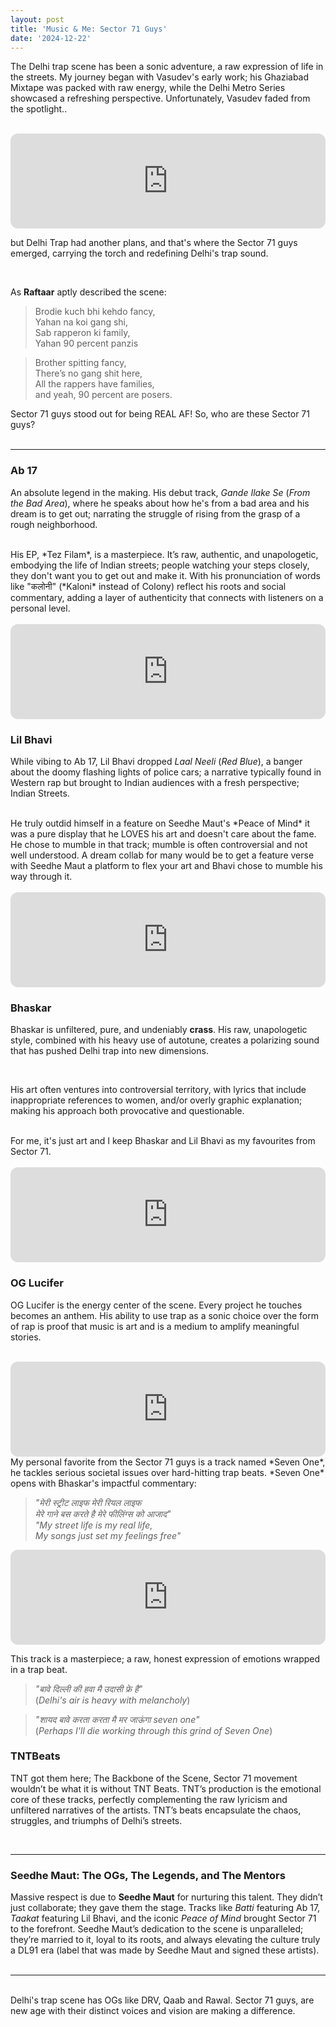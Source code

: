 ```yaml
---
layout: post
title: 'Music & Me: Sector 71 Guys'
date: '2024-12-22'
---
```


The Delhi trap scene has been a sonic adventure, a raw expression of life in the streets. My journey began with Vasudev's early work; his Ghaziabad Mixtape was packed with raw energy, while the Delhi Metro Series showcased a refreshing perspective. Unfortunately, Vasudev faded from the spotlight..

<br>

<iframe style="border-radius:12px" src="https://open.spotify.com/embed/track/4EpjnBNARsdbPsIt2Lr3Bz?utm_source=generator" width="100%" height="152" frameBorder="0" allowfullscreen="" allow="autoplay; clipboard-write; encrypted-media; fullscreen; picture-in-picture" loading="lazy"></iframe>

<br>

but Delhi Trap had another plans, and that's where the Sector 71 guys emerged, carrying the torch and redefining Delhi's trap sound.

<br>

As **Raftaar** aptly described the scene:

>Brodie kuch bhi kehdo fancy,<br>
>Yahan na koi gang shi,<br>
>Sab rapperon ki family,<br>
>Yahan 90 percent panzis

>Brother spitting fancy,<br>
>There’s no gang shit here,<br>
>All the rappers have families,<br>
>and yeah, 90 percent are posers.

Sector 71 guys stood out for being REAL AF! So, who are these Sector 71 guys?  <br><br>


---


### **Ab 17**  

An absolute legend in the making. His debut track, *Gande Ilake Se* (*From the Bad Area*), where he speaks about how he's from a bad area and his dream is to get out; narrating the struggle of rising from  the grasp of a rough neighborhood. 

<br>
His EP, *Tez Filam*, is a masterpiece. It’s raw, authentic, and unapologetic, embodying the life of Indian streets; people watching your steps closely, they don't want you to get out and make it. With his pronunciation of words like "कलोनी" (*Kaloni* instead of Colony) reflect his roots and social commentary, adding a layer of authenticity that connects with listeners on a personal level.
<br>
<br>


<iframe style="border-radius:12px" src="https://open.spotify.com/embed/track/3Vr7qTS3v7rJ5HdtKgZvYD?utm_source=generator&theme=0" width="100%" height="152" frameBorder="0" allowfullscreen="" allow="autoplay; clipboard-write; encrypted-media; fullscreen; picture-in-picture" loading="lazy"></iframe>

### **Lil Bhavi**  

While vibing to Ab 17, Lil Bhavi dropped *Laal Neeli* (*Red Blue*), a banger about the doomy flashing lights of police cars; a narrative typically found in Western rap but brought to Indian audiences with a fresh perspective; Indian Streets. 

<br>
He truly outdid himself in a feature on Seedhe Maut's *Peace of Mind* it was a pure display that he LOVES his art and doesn't care about the fame. He chose to mumble in that track; mumble is often controversial and not well understood. A dream collab for many would be to get a feature verse with Seedhe Maut a platform to flex your art and Bhavi chose to mumble his way through it. 
<br>
<br>

<iframe style="border-radius:12px" src="https://open.spotify.com/embed/track/6mvijExBg5HRR1GPZ0DzBp?utm_source=generator" width="100%" height="152" frameBorder="0" allowfullscreen="" allow="autoplay; clipboard-write; encrypted-media; fullscreen; picture-in-picture" loading="lazy"></iframe>

### **Bhaskar**  
Bhaskar is unfiltered, pure, and undeniably **crass**. His raw, unapologetic style, combined with his heavy use of autotune, creates a polarizing sound that has pushed Delhi trap into new dimensions. 

<br>

His art often ventures into controversial territory, with lyrics that include inappropriate references to women, and/or overly graphic explanation; making his approach both provocative and questionable. 
 
<br>
For me, it's just art and I keep Bhaskar and Lil Bhavi as my favourites from Sector 71.
<br>
<br>

<iframe style="border-radius:12px" src="https://open.spotify.com/embed/album/2VkLxw9yIRirKgNLOmo6mO?utm_source=generator" width="100%" height="152" frameBorder="0" allowfullscreen="" allow="autoplay; clipboard-write; encrypted-media; fullscreen; picture-in-picture" loading="lazy"></iframe>
<br>

### **OG Lucifer**  
OG Lucifer is the energy center of the scene. Every project he touches becomes an anthem. His ability to use trap as a sonic choice over the form of rap is proof that music is art and is a medium to amplify meaningful stories.  
 
<br>
<iframe style="border-radius:12px" src="https://open.spotify.com/embed/track/58FxNIJWUo3aedY37PI7nH?utm_source=generator&theme=0" width="100%" height="152" frameBorder="0" allowfullscreen="" allow="autoplay; clipboard-write; encrypted-media; fullscreen; picture-in-picture" loading="lazy"></iframe>
<br>
My personal favorite from the Sector 71 guys is a track named *Seven One*, he tackles serious societal issues over hard-hitting trap beats.  *Seven One* opens with Bhaskar's impactful commentary:  

>*"मेरी स्ट्रीट लाइफ मेरी रियल लाइफ  <br>
>मेरे गाने बस करते है मेरे फीलिंग्स को आजाद"* <br>
>*"My street life is my real life, <br>
>My songs just set my feelings free"* <br>


<iframe style="border-radius:12px" src="https://open.spotify.com/embed/track/31AkhCMuU0vHfhmhZmoSXH?utm_source=generator" width="100%" height="152" frameBorder="0" allowfullscreen="" allow="autoplay; clipboard-write; encrypted-media; fullscreen; picture-in-picture" loading="lazy"></iframe>

This track is a masterpiece; a raw, honest expression of emotions wrapped in a trap beat.

>*"बावे दिल्ली की हवा मै उदासी फ्रे है"*  <br>
>(*Delhi's air is heavy with melancholy*)  <br>

>*"शायद बावे करता करता मै मर जाऊंगा seven one"*  <br>
>(*Perhaps I'll die working through this grind of Seven One*)  <br>


### **TNTBeats**  

TNT got them here; The Backbone of the Scene, Sector 71 movement wouldn’t be what it is without TNT Beats. TNT’s production is the emotional core of these tracks, perfectly complementing the raw lyricism and unfiltered narratives of the artists. TNT’s beats encapsulate the chaos, struggles, and triumphs of Delhi’s streets.

<br>

---

### **Seedhe Maut: The OGs, The Legends, and The Mentors**  

Massive respect is due to **Seedhe Maut** for nurturing this talent. They didn’t just collaborate; they gave them the stage. Tracks like *Batti* featuring Ab 17, *Taakat* featuring Lil Bhavi, and the iconic *Peace of Mind* brought Sector 71 to the forefront. Seedhe Maut’s dedication to the scene is unparalleled; they’re married to it, loyal to its roots, and always elevating the culture truly a DL91 era (label that was made by Seedhe Maut and signed these artists).  
<br>

---

<br>
Delhi's trap scene has OGs like DRV, Qaab and Rawal. Sector 71 guys, are new age with their distinct voices and vision are making a difference.

